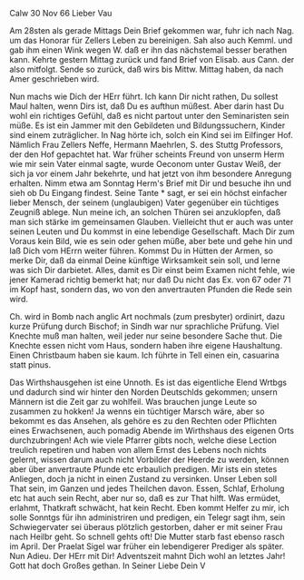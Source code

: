 Calw 30 Nov 66
Lieber Vau

Am 28sten als gerade Mittags Dein Brief gekommen war, fuhr ich nach Nag. um das Honorar für Zellers Leben zu bereinigen. Sah also auch Kemml. und gab ihm einen Wink wegen W. daß er ihn das nächstemal besser berathen kann. Kehrte gestern Mittag zurück und fand Brief von Elisab. aus Cann. der also mitfolgt. Sende so zurück, daß wirs bis Mittw. Mittag haben, da nach Amer geschrieben wird.

Nun machs wie Dich der HErr führt. Ich kann Dir nicht rathen, Du sollest Maul halten, wenn Dirs ist, daß Du es aufthun müßest. Aber darin hast Du wohl ein richtiges Gefühl, daß es nicht partout unter den Seminaristen sein müße. Es ist ein Jammer mit den Gebildeten und Bildungssuchern, Kinder sind einem zuträglicher. In Nag hörte ich, solch ein Kind sei im Eilfinger Hof. Nämlich Frau Zellers Neffe, Hermann Maehrlen, S. des Stuttg Professors, der den Hof gepachtet hat. War früher scheints Freund von unserm Herm wie mir sein Vater einmal sagte, wurde Oeconom unter Gustav Weiß, der sich ja vor einem Jahr bekehrte, und hat jetzt von ihm besondere Anregung erhalten. Nimm etwa am Sonntag Herm's Brief mit Dir und besuche ihn und sieh ob Du Eingang findest. Seine Tante <Frau Dr Zeller in Nagold>* sagt, er sei ein höchst einfacher lieber Mensch, der seinem (unglaubigen) Vater gegenüber ein tüchtiges Zeugniß ablege. Nun meine ich, an solchen Thüren sei anzuklopfen, daß man sich stärke im gemeinsamen Glauben. Vielleicht thut er auch was unter seinen Leuten und Du kommst in eine lebendige Gesellschaft. Mach Dir zum Voraus kein Bild, wie es sein oder gehen müße, aber bete und gehe hin und laß Dich vom HErrn weiter führen. Kommst Du in Hütten der Armen, so merke Dir, daß da einmal Deine künftige Wirksamkeit sein soll, und lerne was sich Dir darbietet. Alles, damit es Dir einst beim Examen nicht fehle, wie jener Kamerad richtig bemerkt hat; nur daß Du nicht das Ex. von 67 oder 71 im Kopf hast, sondern das, wo von den anvertrauten Pfunden die Rede sein wird.

Ch. wird in Bomb nach anglic Art nochmals (zum presbyter) ordinirt, dazu kurze Prüfung durch Bischof; in Sindh war nur sprachliche Prüfung. Viel Knechte muß man halten, weil jeder nur seine besondere Sache thut. Die Knechte essen nicht vom Haus, sondern haben ihre eigene Haushaltung. Einen Christbaum haben sie kaum. Ich führte in Tell einen ein, casuarina statt pinus.

Das Wirthshausgehen ist eine Unnoth. Es ist das eigentliche Elend Wrtbgs und dadurch sind wir hinter den Norden Deutschlds gekommen; unsern Männern ist die Zeit gar zu wohlfeil. Was brauchen junge Leute so zusammen zu hokken! Ja wenns ein tüchtiger Marsch wäre, aber so bekommt es das Ansehen, als gehöre es zu den Rechten oder Pflichten eines Erwachsenen, auch pomadig Abende im Wirthshaus des eigenen Orts durchzubringen! Ach wie viele Pfarrer gibts noch, welche diese Lection treulich repetiren und haben von allem Ernst des Lebens noch nichts gelernt, wissen darum auch nicht Vorbilder der Heerde zu werden, können aber über anvertraute Pfunde etc erbaulich predigen. Mir ists ein stetes Anliegen, doch ja nicht in einen Zustand zu versinken. Unser Leben soll That sein, im Ganzen und jedes Theilchen davon. Essen, Schlaf, Erholung etc hat auch sein Recht, aber nur so, daß es zur That hilft. Was ermüdet, erlahmt, Thatkraft schwächt, hat kein Recht. 
Eben kommt Helfer zu mir, ich solle Sonntgs für ihn administriren und predigen, ein Telegr sagt ihm, sein Schwiegervater sei überaus plötzlich gestorben, daher er mit seiner Frau nach Heilbr geht. So schnell gehts oft! Die Mutter starb fast ebenso rasch im April. Der Praelat Sigel war früher ein lebendigerer Prediger als später. Nun Adieu. Der HErr mit Dir! Adventszeit mahnt Dich wohl an letztes Jahr! Gott hat doch Großes gethan. In Seiner Liebe
 Dein V
